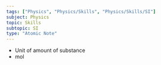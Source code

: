 ```yaml
---
tags: ["Physics", "Physics/Skills", "Physics/Skills/SI"]
subject: Physics
topic: Skills
subtopic: SI
type: "Atomic Note"
---
```


- Unit of amount of substance
- mol